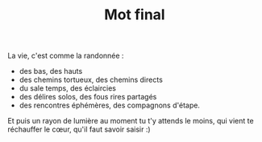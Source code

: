 ﻿---
title: "Mot final"
permalink: /GR-70/mot-final/
sidebar:
  nav: "gr_70"
---

La vie, c'est comme la randonnée :
* des bas, des hauts
* des chemins tortueux, des chemins directs
* du sale temps, des éclaircies
* des délires solos, des fous rires partagés
* des rencontres éphémères, des compagnons d'étape.

Et puis un rayon de lumière au moment tu t'y attends le moins, qui vient te réchauffer le cœur, qu'il faut savoir saisir :)
